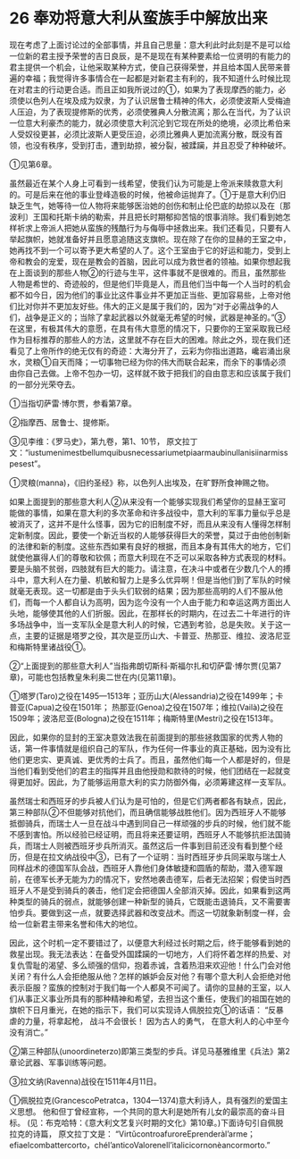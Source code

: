 # 26 奉劝将意大利从蛮族手中解放出来

现在考虑了上面讨论过的全部事情，并且自己思量：意大利此时此刻是不是可以给一位新的君主授予荣誉的吉日良辰，是不是现在有某种要素给一位贤明的有能力的君主提供一个机会，让他采取某种方式，使自己获得荣誉，并且给本国人民带来普遍的幸福；我觉得许多事情合在一起都是对新君主有利的，我不知道什么时候比现在对君主的行动更合适。而且正如我所说过的①，如果为了表现摩西的能力，必须使以色列人在埃及成为奴隶，为了认识居鲁士精神的伟大，必须使波斯人受梅迪人压迫，为了表现提修斯的优秀，必须使雅典人分散流离；那么在当代，为了认识一位意大利豪杰的能力，就必须使意大利沉沦到它现在所处的绝境，必须比希伯来人受奴役更甚，必须比波斯人更受压迫，必须比雅典人更加流离分散，既没有首领，也没有秩序，受到打击，遭到劫掠，被分裂，被蹂躏，并且忍受了种种破坏。

①见第6章。

虽然最近在某个人身上可看到一线希望，使我们认为可能是上帝派来赎救意大利的。可是后来在他的事业登峰造极的时候，他被命运抛弃了。①于是意大利仍旧缺乏生气，她等待一位人物将来能够医治她的创伤和制止伦巴底的劫掠以及在〔那波利〕王国和托斯卡纳的勒索，并且把长时期郁抑苦恼的恨事消除。我们看到她怎样祈求上帝派人把她从蛮族的残酷行为与侮辱中拯救出来。我们还看见，只要有人举起旗帜，她就准备好并且愿意追随这支旗帜。现在除了在你的显赫的王室之中，她再找不到一个可以寄予更大希望的人了。这个王室由于它的好运和能力，受到上帝和教会的宠爱，现在是教会的首脑，因此可以成为救世者的领袖。如果你想起我在上面谈到的那些人物②的行迹与生平，这件事就不是很难的。而且，虽然那些人物是希世的、奇迹般的，但是他们毕竟是人，而且他们当中每一个人当时的机会都不如今日，因为他们的事业比这件事业并不更加正当些、更加容易些，上帝对他们比对你并不更加友好些。伟大的正义是属于我们的，因为“对于必需战争的人们，战争是正义的；当除了拿起武器以外就毫无希望的时候，武器是神圣的。”③在这里，有极其伟大的意愿，在具有伟大意愿的情况下，只要你的王室采取我已经作为目标推荐的那些人的方法，这里就不存在巨大的困难。除此之外，现在我们还看见了上帝所作的绝无仅有的奇迹：大海分开了，云彩为你指出道路，巉岩涌出泉水，灵粮①自天而降；一切事物已经为你的伟大而联合起来，而余下的事情必须由你自己去做。上帝不包办一切，这样就不致于把我们的自由意志和应该属于我们的一部分光荣夺去。

①当指切萨雷·博尔贾，参看第7章。

②指摩西、居鲁士、提修斯。

③见李维：《罗马史》，第九卷，第1、10节，
原文拉丁文：“iustumenimestbellumquibusnecessariumetpiaarmaubinullanisiinarmisspesest”。

①灵粮(manna)，《旧约圣经》称，以色列人出埃及，在旷野所食神赐之物。

如果上面提到的那些意大利人②从来没有一个能够实现我们希望你的显赫王室可能做的事情，如果在意大利的多次革命和许多战役中，意大利的军事力量似乎总是被消灭了，这并不是什么怪事，因为它的旧制度不好，而且从来没有人懂得怎样制定新制度。因此，要使一个新近当权的人能够获得巨大的荣誉，莫过于由他创制新的法律和新的制度。这些东西如果有良好的根据，而且本身有其伟大的地方，它们就使他赢得人们的尊敬和钦佩；而意大利现在不乏可以采取各种方式表现的材料。要是头脑不贫弱，四肢就有巨大的能力。请注意，在决斗中或者在少数几个人的搏斗中，意大利人在力量、机敏和智力上是多么优异啊！但是当他们到了军队的时候就毫无表现。这一切都是由于头头们软弱的结果；因为那些高明的人们不服从他们，而每一个人都自认为高明，因为迄今没有一个人由于能力和幸运这两方面出人头地，能够使其他的人们折服。因此，在那样长的时期内，在过去二十年进行的许多场战争中，当一支军队全是意大利人的时候，它遇到考验，总是失败。关于这一点，主要的证据是塔罗之役，其次是亚历山大、卡普亚、热那亚、维拉、波洛尼亚和梅斯特里诸战役①。

②“上面提到的那些意大利人”当指弗朗切斯科·斯福尔扎和切萨雷·博尔贾(见第7章)，可能也包括教皇朱利奥二世在内(见第11章)。

①塔罗(Taro)之役在1495—1513年；亚历山大(Alessandria)之役在1499年；卡普亚(Capua)之役在1501年；
热那亚(Genoa)之役在1507年；维拉(Vailà)之役在1509年；波洛尼亚(Bologna)之役在1511年；梅斯特里(Mestri)之役在1513年。

因此，如果你的显封的王室决意效法我在前面提到的那些拯救国家的优秀人物的话，第一件事情就是组织自己的军队，作为任何一件事业的真正基础，因为没有比他们更忠实、更真诚、更优秀的士兵了。而且，虽然他们每一个人都是好的，但是当他们看到受他们的君主的指挥并且由他授勋和款待的时候，他们团结在一起就变得更加好。因此，为了能够运用意大利的实力防御外侮，必须筹建这样一支军队。

虽然瑞士和西班牙的步兵被人们认为是可怕的，但是它们两者都各有缺点，因此，第三种部队②不但能够对抗他们，而且确信能够战胜他们。因为西班牙人不能够抵御骑兵，而瑞士人一旦在战斗中遇到同自己一样顽强的步兵的时候，他们就不能不感到害怕。所以经验已经证明，而且将来还要证明，西班牙人不能够抗拒法国骑兵，而瑞士人则被西班牙步兵所消灭。虽然这后一件事到目前还没有看到整个经历，但是在拉文纳战役中③，已有了一个证明：当时西班牙步兵同采取与瑞士人同样战术的德国军队会战，西班牙人靠他们身体敏捷和圆盾的帮助，潜入德军跟前，在德军长矛无能为力的情况下，安然地袭击德军，后者无法招架；假使当时西班牙人不是受到骑兵的袭击，他们定会把德国人全部消灭掉。因此，如果看到这两种类型的骑兵的弱点，就能够创建一种新型的骑兵，它既能击退骑兵，又不需要害怕步兵。要做到这一点，就要选择武器和改变战术。而这一切就象新制度一样，会给一位新君主带来名誉和伟大的地位。

因此，这个时机一定不要错过了，以便意大利经过长时期之后，终于能够看到她的救星出现。我无法表达：在备受外国蹂躏的一切地方，人们将怀着怎样的热爱、对复仇雪耻的渴望、多么顽强的信仰，抱着赤诚，含着热泪来欢迎他！什么门会对他关闭？有什么人会拒绝服从他？怎样的嫉妒会反对他？有哪个意大利人会拒绝对他表示臣服？蛮族的控制对于我们每一个人都臭不可闻了。请你的显赫的王室，以人们从事正义事业所具有的那种精神和希望，去担当这个重任，使我们的祖国在她的旗帜下日月重光，在她的指示下，我们可以实现诗人佩脱拉克①的话语：
“反暴虐的力量，将拿起枪，
战斗不会很长！
因为古人的勇气，
在意大利人的心中至今没有消亡。”

②第三种部队(unoordineterzo)即第三类型的步兵。详见马基雅维里《兵法》第2章论武器、军事训练等问题。

③拉文纳(Ravenna)战役在1511年4月11日。

①佩脱拉克(GrancescoPetratca，1304—1374)意大利诗人，具有强烈的爱国主义思想。
他和但丁曾经宣称，一个共同的意大利是她所有儿女的最崇高的奋斗目标。
(见：布克哈特：《意大利文艺复兴时期的文化》第10章。)下面诗句引自佩脱拉克的诗篇，
原文拉丁文是：
“VirtǔcontroafuroreEprenderàl’arme；efiaelcombattercorto，chél’anticoValorenell’italicicornonèancormorto.”
